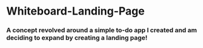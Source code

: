 # Whiteboard-Landing-Page

### A concept revolved around a simple to-do app I created and am deciding to expand by creating a landing page!